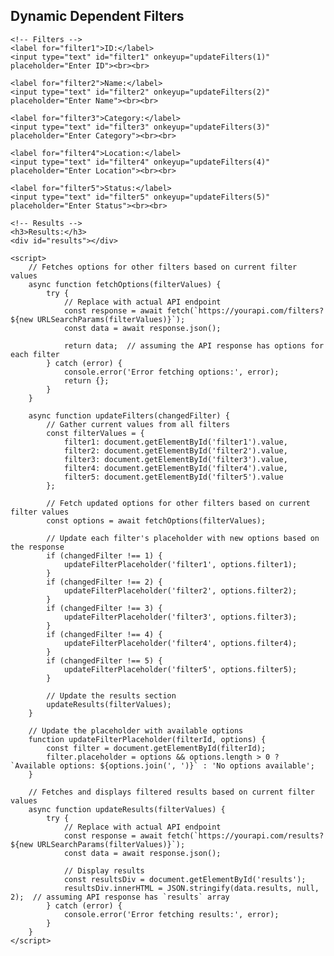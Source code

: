 <!DOCTYPE html>
<html lang="en">
<head>
    <meta charset="UTF-8">
    <meta name="viewport" content="width=device-width, initial-scale=1.0">
    <title>Dependent Filters</title>
</head>
<body>
    <h2>Dynamic Dependent Filters</h2>

    <!-- Filters -->
    <label for="filter1">ID:</label>
    <input type="text" id="filter1" onkeyup="updateFilters(1)" placeholder="Enter ID"><br><br>

    <label for="filter2">Name:</label>
    <input type="text" id="filter2" onkeyup="updateFilters(2)" placeholder="Enter Name"><br><br>

    <label for="filter3">Category:</label>
    <input type="text" id="filter3" onkeyup="updateFilters(3)" placeholder="Enter Category"><br><br>

    <label for="filter4">Location:</label>
    <input type="text" id="filter4" onkeyup="updateFilters(4)" placeholder="Enter Location"><br><br>

    <label for="filter5">Status:</label>
    <input type="text" id="filter5" onkeyup="updateFilters(5)" placeholder="Enter Status"><br><br>

    <!-- Results -->
    <h3>Results:</h3>
    <div id="results"></div>

    <script>
        // Fetches options for other filters based on current filter values
        async function fetchOptions(filterValues) {
            try {
                // Replace with actual API endpoint
                const response = await fetch(`https://yourapi.com/filters?${new URLSearchParams(filterValues)}`);
                const data = await response.json();

                return data;  // assuming the API response has options for each filter
            } catch (error) {
                console.error('Error fetching options:', error);
                return {};
            }
        }

        async function updateFilters(changedFilter) {
            // Gather current values from all filters
            const filterValues = {
                filter1: document.getElementById('filter1').value,
                filter2: document.getElementById('filter2').value,
                filter3: document.getElementById('filter3').value,
                filter4: document.getElementById('filter4').value,
                filter5: document.getElementById('filter5').value
            };

            // Fetch updated options for other filters based on current filter values
            const options = await fetchOptions(filterValues);

            // Update each filter's placeholder with new options based on the response
            if (changedFilter !== 1) {
                updateFilterPlaceholder('filter1', options.filter1);
            }
            if (changedFilter !== 2) {
                updateFilterPlaceholder('filter2', options.filter2);
            }
            if (changedFilter !== 3) {
                updateFilterPlaceholder('filter3', options.filter3);
            }
            if (changedFilter !== 4) {
                updateFilterPlaceholder('filter4', options.filter4);
            }
            if (changedFilter !== 5) {
                updateFilterPlaceholder('filter5', options.filter5);
            }

            // Update the results section
            updateResults(filterValues);
        }

        // Update the placeholder with available options
        function updateFilterPlaceholder(filterId, options) {
            const filter = document.getElementById(filterId);
            filter.placeholder = options && options.length > 0 ? `Available options: ${options.join(', ')}` : 'No options available';
        }

        // Fetches and displays filtered results based on current filter values
        async function updateResults(filterValues) {
            try {
                // Replace with actual API endpoint
                const response = await fetch(`https://yourapi.com/results?${new URLSearchParams(filterValues)}`);
                const data = await response.json();

                // Display results
                const resultsDiv = document.getElementById('results');
                resultsDiv.innerHTML = JSON.stringify(data.results, null, 2);  // assuming API response has `results` array
            } catch (error) {
                console.error('Error fetching results:', error);
            }
        }
    </script>
</body>
</html>

<!---
winngwephyo9/winngwephyo9 is a ✨ special ✨ repository because its `README.md` (this file) appears on your GitHub profile.
You can click the Preview link to take a look at your changes.
--->
